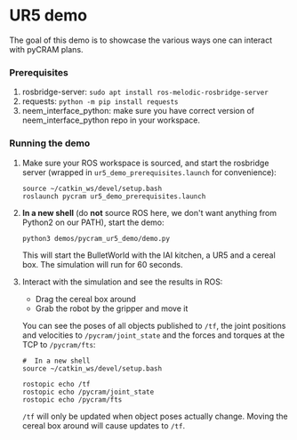 # UR5 demo

The goal of this demo is to showcase the various ways one can interact with pyCRAM plans.

### Prerequisites

1. rosbridge-server: `sudo apt install ros-melodic-rosbridge-server`
2. requests: `python -m pip install requests`
3. neem_interface_python: make sure you have correct version of neem_interface_python repo in your workspace.

### Running the demo

1. Make sure your ROS workspace is sourced, and start the rosbridge server (wrapped in `ur5_demo_prerequisites.launch`
   for convenience):
   ```
   source ~/catkin_ws/devel/setup.bash
   roslaunch pycram ur5_demo_prerequisites.launch
   ```
   
2. **In a new shell** (do **not** source ROS here, we don't want anything from Python2 on our PATH), start the demo:
    ```
    python3 demos/pycram_ur5_demo/demo.py
    ```
    This will start the BulletWorld with the IAI kitchen, a UR5 and a cereal box. The simulation will run for 60 seconds.

3. Interact with the simulation and see the results in ROS:
    
    * Drag the cereal box around
    * Grab the robot by the gripper and move it
   
    You can see the poses of all objects published to `/tf`, the joint positions and velocities to 
   `/pycram/joint_state` and the forces and torques at the TCP to `/pycram/fts`:
    ```
    #  In a new shell
    source ~/catkin_ws/devel/setup.bash
    
   rostopic echo /tf
    rostopic echo /pycram/joint_state
   rostopic echo /pycram/fts
    ```
    
   `/tf` will only be updated when object poses actually change. Moving the cereal box around will cause updates to `/tf`.
